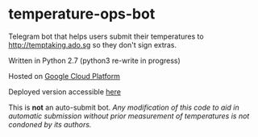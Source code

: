 # temperature-ops-bot

Telegram bot that helps users submit their temperatures to http://temptaking.ado.sg so they don't sign extras.

Written in Python 2.7 (python3 re-write in progress)

Hosted on [Google Cloud Platform](https://cloud.google.com/appengine)

Deployed version accessible [here](http://t.me/temperature_ops_bot)


This is **not** an auto-submit bot. *Any modification of this code to aid in automatic submission without prior measurement of temperatures is not condoned by its authors.*
